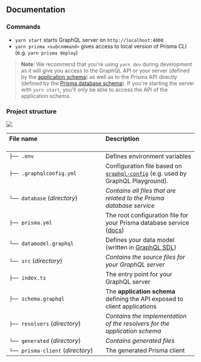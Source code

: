 ## Documentation

### Commands

- `yarn start` starts GraphQL server on `http://localhost:4000`
- `yarn prisma <subcommand>` gives access to local version of Prisma CLI (e.g. `yarn prisma deploy`)

> **Note**: We recommend that you're using `yarn dev` during development as it will give you access to the GraphQL API or your server (defined by the [application schema](./src/schema.graphql)) as well as to the Prisma API directly (defined by the [Prisma database schema](./generated/prisma.graphql)). If you're starting the server with `yarn start`, you'll only be able to access the API of the application schema.

### Project structure

![](https://imgur.com/95faUsa.png)

| File name 　　　　　　　　　　　　　　 | Description 　　　　　　　　<br><br>                                                                                                                           |
| :------------------------------------- | :------------------------------------------------------------------------------------------------------------------------------------------------------------- |
| `├── .env`                             | Defines environment variables                                                                                                                                  |
| `├── .graphqlconfig.yml`               | Configuration file based on [`graphql-config`](https://github.com/prisma/graphql-config) (e.g. used by GraphQL Playground).                                    |
| `└── database` (_directory_)           | _Contains all files that are related to the Prisma database service_                                                                                           | \ |
| `├── prisma.yml`                       | The root configuration file for your Prisma database service ([docs](https://www.prismagraphql.com/docs/reference/prisma.yml/overview-and-example-foatho8aip)) |
| `└── datamodel.graphql`                | Defines your data model (written in [GraphQL SDL](https://blog.graph.cool/graphql-sdl-schema-definition-language-6755bcb9ce51))                                |
| `└── src` (_directory_)                | _Contains the source files for your GraphQL server_                                                                                                            |
| `├── index.ts`                         | The entry point for your GraphQL server                                                                                                                        |
| `├── schema.graphql`                   | The **application schema** defining the API exposed to client applications                                                                                     |
| `├── resolvers` (_directory_)          | _Contains the implementation of the resolvers for the application schema_                                                                                      |
| `└── generated` (_directory_)          | _Contains generated files_                                                                                                                                     |
| `└── prisma-client` (_directory_)      | The generated Prisma client                                                                                                                                    |

